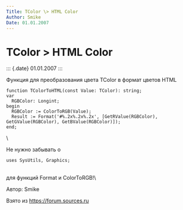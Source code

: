 ```yaml
---
Title: TColor \> HTML Color
Author: Smike
Date: 01.01.2007
---
```



TColor \> HTML Color
====================

::: {.date}
01.01.2007
:::

Функция для преобразования цвета TColor в формат цветов HTML

    function TColorToHTML(const Value: TColor): string;
    var
      RGBColor: Longint;
    begin
      RGBColor := ColorToRGB(Value);
      Result := Format('#%.2x%.2x%.2x', [GetRValue(RGBColor), GetGValue(RGBColor), GetBValue(RGBColor)]);
    end;

 \

Не нужно забывать о

    uses SysUtils, Graphics;

 \
для функций Format и ColorToRGB!\

 

Автор: Smike

Взято из <https://forum.sources.ru>
